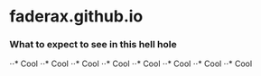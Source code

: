 # faderax.github.io
### What to expect to see in this hell hole

⋅⋅* Cool
⋅⋅* Cool
⋅⋅* Cool
⋅⋅* Cool
⋅⋅* Cool
⋅⋅* Cool
⋅⋅* Cool
⋅⋅* Cool